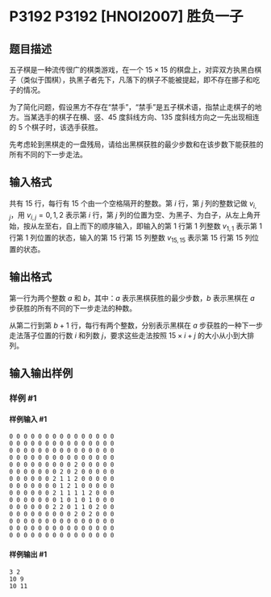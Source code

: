 # P3192 P3192 [HNOI2007] 胜负一子

## 题目描述

五子棋是一种流传很广的棋类游戏，在一个 $15\times 15$ 的棋盘上，对弈双方执黑白棋子（类似于围棋），执黑子者先下，凡落下的棋子不能被提起，即不存在挪子和吃子的情况。

为了简化问题，假设黑方不存在“禁手”，“禁手”是五子棋术语，指禁止走棋子的地方。当某选手的棋子在横、竖、$45$ 度斜线方向、$135$ 度斜线方向之一先出现相连的 $5$ 个棋子时，该选手获胜。

先考虑轮到黑棋走的一盘残局，请给出黑棋获胜的最少步数和在该步数下能获胜的所有不同的下一步走法。

## 输入格式

共有 $15$ 行，每行有 $15$ 个由一个空格隔开的整数。第 $i$ 行，第 $j$ 列的整数记做 $v_{i,j}$，用 $v_{i,j}=0,1,2$ 表示第 $i$ 行，第 $j$ 列的位置为空、为黑子、为白子，从左上角开始，按从左至右，自上而下的顺序输入，即输入的第 $1$ 行第 $1$ 列整数 $v_{1,1}$ 表示第 $1$ 行第 $1$ 列位置的状态，输入的第 $15$ 行第 $15$ 列整数 $v_{15,15}$ 表示第 $15$ 行第 $15$ 列位置的状态。

## 输出格式

第一行为两个整数 $a$ 和 $b$，其中：$a$ 表示黑棋获胜的最少步数，$b$ 表示黑棋在 $a$ 步获胜的所有不同的下一步走法的种数。

从第二行到第 $b+1$ 行，每行有两个整数，分别表示黑棋在 $a$ 步获胜的一种下一步走法落子位置的行数 $i$ 和列数 $j$，要求这些走法按照 $15\times i+j$ 的大小从小到大排列。

## 输入输出样例

### 样例 #1

#### 样例输入 #1

```
0 0 0 0 0 0 0 0 0 0 0 0 0 0 0
0 0 0 0 0 0 0 0 0 0 0 0 0 0 0
0 0 0 0 0 0 0 0 0 0 0 0 0 0 0
0 0 0 0 0 0 0 0 0 0 0 0 0 0 0
0 0 0 0 0 0 0 0 0 2 0 0 0 0 0
0 0 0 0 0 0 0 2 0 2 0 0 0 0 0
0 0 0 0 0 0 2 1 1 2 0 0 0 0 0
0 0 0 0 0 0 0 1 2 1 0 0 0 0 0
0 0 0 0 0 0 2 1 1 1 1 2 0 0 0
0 0 0 0 0 0 0 1 0 1 0 1 0 0 0
0 0 0 0 0 0 2 2 0 1 1 0 2 0 0
0 0 0 0 0 0 0 0 0 2 0 2 0 0 0
0 0 0 0 0 0 0 0 0 0 0 0 0 0 0
0 0 0 0 0 0 0 0 0 0 0 0 0 0 0
0 0 0 0 0 0 0 0 0 0 0 0 0 0 0
```

#### 样例输出 #1

```
3 2
10 9
10 11
```
